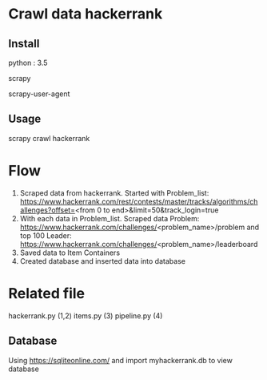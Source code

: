 # Crawl data hackerrank

## Install

python : 3.5

scrapy

scrapy-user-agent

## Usage

scrapy crawl hackerrank

# Flow 

1. Scraped data from hackerrank. Started with Problem_list: https://www.hackerrank.com/rest/contests/master/tracks/algorithms/challenges?offset=<from 0 to end>&limit=50&track_login=true  
2. With each data in Problem_list. Scraped data Problem: https://www.hackerrank.com/challenges/<problem_name>/problem and
top 100 Leader: https://www.hackerrank.com/challenges/<problem_name>/leaderboard  
3. Saved data to Item Containers 
4. Created database and inserted data into database

# Related file

hackerrank.py   (1,2)
items.py        (3)
pipeline.py     (4)

## Database

Using https://sqliteonline.com/ and import myhackerrank.db to view database 

